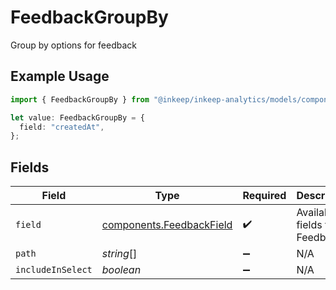 # FeedbackGroupBy

Group by options for feedback

## Example Usage

```typescript
import { FeedbackGroupBy } from "@inkeep/inkeep-analytics/models/components";

let value: FeedbackGroupBy = {
  field: "createdAt",
};
```

## Fields

| Field                                                                | Type                                                                 | Required                                                             | Description                                                          |
| -------------------------------------------------------------------- | -------------------------------------------------------------------- | -------------------------------------------------------------------- | -------------------------------------------------------------------- |
| `field`                                                              | [components.FeedbackField](../../models/components/feedbackfield.md) | :heavy_check_mark:                                                   | Available fields for Feedback                                        |
| `path`                                                               | *string*[]                                                           | :heavy_minus_sign:                                                   | N/A                                                                  |
| `includeInSelect`                                                    | *boolean*                                                            | :heavy_minus_sign:                                                   | N/A                                                                  |